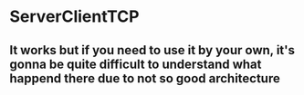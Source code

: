 # ServerClientTCP
## It works but if you need to use it by your own, it's gonna be quite difficult to understand what happend there due to not so good architecture
